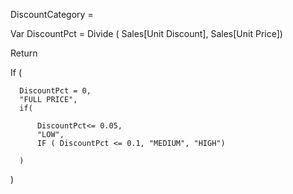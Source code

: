 DiscountCategory = 

Var DiscountPct = Divide ( Sales[Unit Discount], Sales[Unit Price])

Return

  If (
  
      DiscountPct = 0,
      "FULL PRICE",
      if(
      
          DiscountPct<= 0.05,
          "LOW",
          IF ( DiscountPct <= 0.1, "MEDIUM", "HIGH")
          
      )
      
  )
